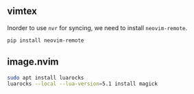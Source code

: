 ## vimtex
Inorder to use `nvr` for syncing, we need to install `neovim-remote`.
```bash
pip install neovim-remote
```
## image.nvim
```bash
sudo apt install luarocks
luarocks --local --lua-version=5.1 install magick
```
